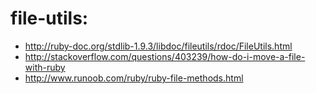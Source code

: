 # file-utils:
+ http://ruby-doc.org/stdlib-1.9.3/libdoc/fileutils/rdoc/FileUtils.html
+ http://stackoverflow.com/questions/403239/how-do-i-move-a-file-with-ruby
+ http://www.runoob.com/ruby/ruby-file-methods.html
